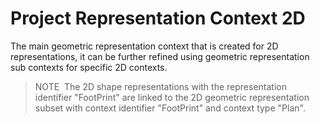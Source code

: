 Project Representation Context 2D
=================================

The main geometric representation context that is created for 2D representations, it can be further refined using geometric representation sub contexts for specific 2D contexts.

> NOTE&nbsp; The 2D shape representations with the representation identifier "FootPrint" are linked to the 2D geometric representation subset with context identifier "FootPrint" and context type "Plan".
